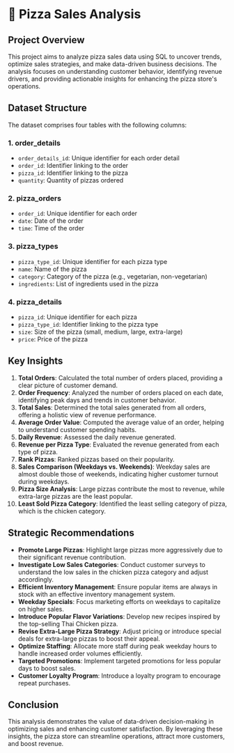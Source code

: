 # 🍕 Pizza Sales Analysis

## Project Overview
This project aims to analyze pizza sales data using SQL to uncover trends, optimize sales strategies, and make data-driven business decisions. The analysis focuses on understanding customer behavior, identifying revenue drivers, and providing actionable insights for enhancing the pizza store's operations.


## Dataset Structure
The dataset comprises four tables with the following columns:

### 1. order_details
- `order_details_id`: Unique identifier for each order detail
- `order_id`: Identifier linking to the order
- `pizza_id`: Identifier linking to the pizza
- `quantity`: Quantity of pizzas ordered

### 2. pizza_orders
- `order_id`: Unique identifier for each order
- `date`: Date of the order
- `time`: Time of the order

### 3. pizza_types
- `pizza_type_id`: Unique identifier for each pizza type
- `name`: Name of the pizza
- `category`: Category of the pizza (e.g., vegetarian, non-vegetarian)
- `ingredients`: List of ingredients used in the pizza

### 4. pizza_details
- `pizza_id`: Unique identifier for each pizza
- `pizza_type_id`: Identifier linking to the pizza type
- `size`: Size of the pizza (small, medium, large, extra-large)
- `price`: Price of the pizza


## Key Insights
1. **Total Orders**: Calculated the total number of orders placed, providing a clear picture of customer demand.
2. **Order Frequency**: Analyzed the number of orders placed on each date, identifying peak days and trends in customer behavior.
3. **Total Sales**: Determined the total sales generated from all orders, offering a holistic view of revenue performance.
4. **Average Order Value**: Computed the average value of an order, helping to understand customer spending habits.
5. **Daily Revenue**: Assessed the daily revenue generated.
6. **Revenue per Pizza Type**: Evaluated the revenue generated from each type of pizza.
7. **Rank Pizzas**: Ranked pizzas based on their popularity.
8. **Sales Comparison (Weekdays vs. Weekends)**: Weekday sales are almost double those of weekends, indicating higher customer turnout during weekdays.
9. **Pizza Size Analysis**: Large pizzas contribute the most to revenue, while extra-large pizzas are the least popular.
10. **Least Sold Pizza Category**: Identified the least selling category of pizza, which is the chicken category.


## Strategic Recommendations
- **Promote Large Pizzas**: Highlight large pizzas more aggressively due to their significant revenue contribution.
- **Investigate Low Sales Categories**: Conduct customer surveys to understand the low sales in the chicken pizza category and adjust accordingly.
- **Efficient Inventory Management**: Ensure popular items are always in stock with an effective inventory management system.
- **Weekday Specials**: Focus marketing efforts on weekdays to capitalize on higher sales.
- **Introduce Popular Flavor Variations**: Develop new recipes inspired by the top-selling Thai Chicken pizza.
- **Revise Extra-Large Pizza Strategy**: Adjust pricing or introduce special deals for extra-large pizzas to boost their appeal.
- **Optimize Staffing**: Allocate more staff during peak weekday hours to handle increased order volumes efficiently.
- **Targeted Promotions**: Implement targeted promotions for less popular days to boost sales.
- **Customer Loyalty Program**: Introduce a loyalty program to encourage repeat purchases.


## Conclusion
This analysis demonstrates the value of data-driven decision-making in optimizing sales and enhancing customer satisfaction. By leveraging these insights, the pizza store can streamline operations, attract more customers, and boost revenue.
